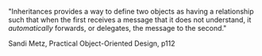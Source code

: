"Inheritances provides a way to define two objects as having a relationship such that when the first receives a message that it does not understand, it _automatically_ forwards, or delegates, the message to the second."

Sandi Metz, Practical Object-Oriented Design, p112